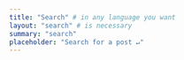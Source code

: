 ```yaml
---
title: "Search" # in any language you want
layout: "search" # is necessary
summary: "search"
placeholder: "Search for a post ↵"
---
```

